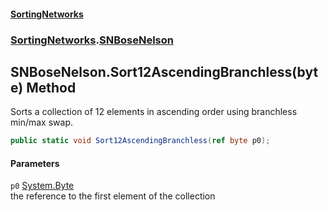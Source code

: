#### [SortingNetworks](./index.md 'index')
### [SortingNetworks](./SortingNetworks.md 'SortingNetworks').[SNBoseNelson](./SortingNetworks-SNBoseNelson.md 'SortingNetworks.SNBoseNelson')
## SNBoseNelson.Sort12AscendingBranchless(byte) Method
Sorts a collection of 12 elements in ascending order using branchless min/max swap.  
```csharp
public static void Sort12AscendingBranchless(ref byte p0);
```
#### Parameters
<a name='SortingNetworks-SNBoseNelson-Sort12AscendingBranchless(byte)-p0'></a>
`p0` [System.Byte](https://docs.microsoft.com/en-us/dotnet/api/System.Byte 'System.Byte')  
the reference to the first element of the collection  
  
